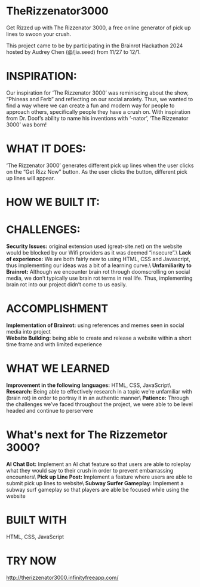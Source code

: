 # TheRizzenator3000
Get Rizzed up with The Rizzenator 3000, a free online generator of pick up lines to swoon your crush. 

This project came to be by participating in the Brainrot Hackathon 2024 hosted by Audrey Chen (@/jia.seed) from 11/27 to 12/1.

# INSPIRATION:
Our inspiration for ‘The Rizzenator 3000’ was reminiscing about the show, “Phineas and Ferb” and reflecting on our social anxiety. Thus, we wanted to find a way where we can create a fun and modern way for people to approach others, specifically people they have a crush on. With inspiration from Dr. Doof’s ability to name his inventions with ‘-nator’, ‘The Rizzenator 3000’ was born! 

# WHAT IT DOES:
‘The Rizzenator 3000’ generates different pick up lines when the user clicks on the “Get Rizz Now” button. As the user clicks the button, different pick up lines will appear. 

# HOW WE BUILT IT:


# CHALLENGES:
**Security Issues:** original extension used (great-site.net) on the website would be blocked by our Wifi providers as it was deemed “insecure”.\ 
**Lack of experience:** We are both fairly new to using HTML, CSS and Javascript, thus implementing our ideas was a bit of a learning curve.\ 
**Unfamiliarity to Brainrot:** Although we encounter brain rot through doomscrolling on social media, we don’t typically use brain rot terms in real life. Thus, implementing brain rot into our project didn’t come to us easily. 

# ACCOMPLISHMENT 
**Implementation of Brainrot:** using references and memes seen in social media into project\
**Website Building:** being able to create and release a website within a short time frame and with limited experience 

# WHAT WE LEARNED
**Improvement in the following languages:** HTML, CSS, JavaScript\ 
**Research:** Being able to effectively research in a topic we’re unfamiliar with (brain rot) in order to portray it in an authentic manner\ 
**Patience:** Through the challenges we’ve faced throughout the project, we were able to be level headed and continue to perservere 

# What's next for The Rizzemetor 3000? 
**AI Chat Bot:** Implement an AI chat feature so that users are able to roleplay what they would say to their crush in order to prevent embarrassing encounters\ 
**Pick up Line Post:** Implement a feature where users are able to submit pick up lines to website\ 
**Subway Surfer Gameplay:** Implement a subway surf gameplay so that players are able be focused while using the website 

# BUILT WITH
HTML, CSS, JavaScript 

# TRY NOW
http://therizzenator3000.infinityfreeapp.com/

